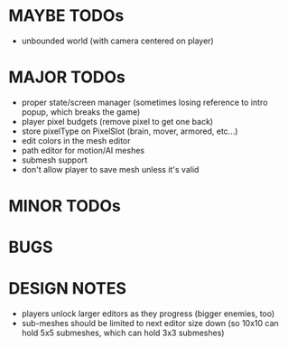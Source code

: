 MAYBE TODOs
===============
* unbounded world (with camera centered on player)


MAJOR TODOs
===============
* proper state/screen manager (sometimes losing reference to intro popup, which breaks the game)
* player pixel budgets (remove pixel to get one back)
* store pixelType on PixelSlot (brain, mover, armored, etc...)
* edit colors in the mesh editor
* path editor for motion/AI meshes
* submesh support
* don't allow player to save mesh unless it's valid


MINOR TODOs
===============

BUGS
===============


DESIGN NOTES
===============
* players unlock larger editors as they progress (bigger enemies, too)
* sub-meshes should be limited to next editor size down (so 10x10 can hold 5x5 submeshes, which can hold 3x3 submeshes)
